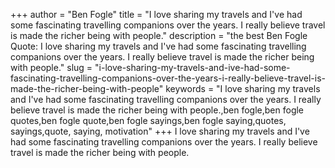 +++
author = "Ben Fogle"
title = "I love sharing my travels and I've had some fascinating travelling companions over the years. I really believe travel is made the richer being with people."
description = "the best Ben Fogle Quote: I love sharing my travels and I've had some fascinating travelling companions over the years. I really believe travel is made the richer being with people."
slug = "i-love-sharing-my-travels-and-ive-had-some-fascinating-travelling-companions-over-the-years-i-really-believe-travel-is-made-the-richer-being-with-people"
keywords = "I love sharing my travels and I've had some fascinating travelling companions over the years. I really believe travel is made the richer being with people.,ben fogle,ben fogle quotes,ben fogle quote,ben fogle sayings,ben fogle saying,quotes, sayings,quote, saying, motivation"
+++
I love sharing my travels and I've had some fascinating travelling companions over the years. I really believe travel is made the richer being with people.
